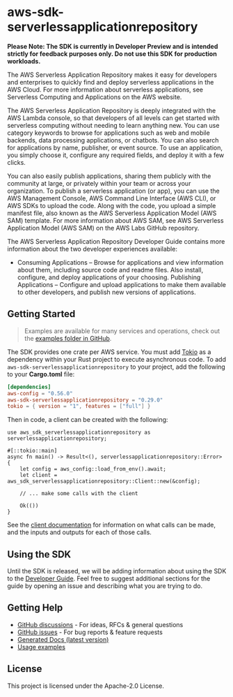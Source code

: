 # aws-sdk-serverlessapplicationrepository

**Please Note: The SDK is currently in Developer Preview and is intended strictly for
feedback purposes only. Do not use this SDK for production workloads.**

The AWS Serverless Application Repository makes it easy for developers and enterprises to quickly find and deploy serverless applications in the AWS Cloud. For more information about serverless applications, see Serverless Computing and Applications on the AWS website.

The AWS Serverless Application Repository is deeply integrated with the AWS Lambda console, so that developers of all levels can get started with serverless computing without needing to learn anything new. You can use category keywords to browse for applications such as web and mobile backends, data processing applications, or chatbots. You can also search for applications by name, publisher, or event source. To use an application, you simply choose it, configure any required fields, and deploy it with a few clicks.

You can also easily publish applications, sharing them publicly with the community at large, or privately within your team or across your organization. To publish a serverless application (or app), you can use the AWS Management Console, AWS Command Line Interface (AWS CLI), or AWS SDKs to upload the code. Along with the code, you upload a simple manifest file, also known as the AWS Serverless Application Model (AWS SAM) template. For more information about AWS SAM, see AWS Serverless Application Model (AWS SAM) on the AWS Labs GitHub repository.

The AWS Serverless Application Repository Developer Guide contains more information about the two developer experiences available:
  - Consuming Applications – Browse for applications and view information about them, including source code and readme files. Also install, configure, and deploy applications of your choosing. Publishing Applications – Configure and upload applications to make them available to other developers, and publish new versions of applications.

## Getting Started

> Examples are available for many services and operations, check out the
> [examples folder in GitHub](https://github.com/awslabs/aws-sdk-rust/tree/main/examples).

The SDK provides one crate per AWS service. You must add [Tokio](https://crates.io/crates/tokio)
as a dependency within your Rust project to execute asynchronous code. To add `aws-sdk-serverlessapplicationrepository` to
your project, add the following to your **Cargo.toml** file:

```toml
[dependencies]
aws-config = "0.56.0"
aws-sdk-serverlessapplicationrepository = "0.29.0"
tokio = { version = "1", features = ["full"] }
```

Then in code, a client can be created with the following:

```rust,no_run
use aws_sdk_serverlessapplicationrepository as serverlessapplicationrepository;

#[::tokio::main]
async fn main() -> Result<(), serverlessapplicationrepository::Error> {
    let config = aws_config::load_from_env().await;
    let client = aws_sdk_serverlessapplicationrepository::Client::new(&config);

    // ... make some calls with the client

    Ok(())
}
```

See the [client documentation](https://docs.rs/aws-sdk-serverlessapplicationrepository/latest/aws_sdk_serverlessapplicationrepository/client/struct.Client.html)
for information on what calls can be made, and the inputs and outputs for each of those calls.

## Using the SDK

Until the SDK is released, we will be adding information about using the SDK to the
[Developer Guide](https://docs.aws.amazon.com/sdk-for-rust/latest/dg/welcome.html). Feel free to suggest
additional sections for the guide by opening an issue and describing what you are trying to do.

## Getting Help

* [GitHub discussions](https://github.com/awslabs/aws-sdk-rust/discussions) - For ideas, RFCs & general questions
* [GitHub issues](https://github.com/awslabs/aws-sdk-rust/issues/new/choose) - For bug reports & feature requests
* [Generated Docs (latest version)](https://awslabs.github.io/aws-sdk-rust/)
* [Usage examples](https://github.com/awslabs/aws-sdk-rust/tree/main/examples)

## License

This project is licensed under the Apache-2.0 License.

